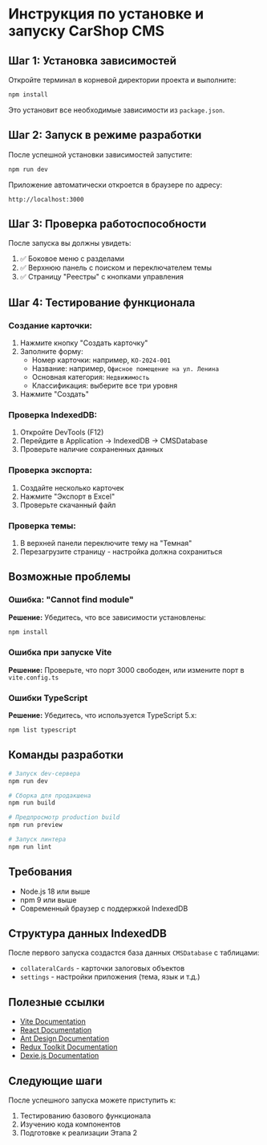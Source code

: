 # Инструкция по установке и запуску CarShop CMS

## Шаг 1: Установка зависимостей

Откройте терминал в корневой директории проекта и выполните:

```bash
npm install
```

Это установит все необходимые зависимости из `package.json`.

## Шаг 2: Запуск в режиме разработки

После успешной установки зависимостей запустите:

```bash
npm run dev
```

Приложение автоматически откроется в браузере по адресу:
```
http://localhost:3000
```

## Шаг 3: Проверка работоспособности

После запуска вы должны увидеть:
1. ✅ Боковое меню с разделами
2. ✅ Верхнюю панель с поиском и переключателем темы
3. ✅ Страницу "Реестры" с кнопками управления

## Шаг 4: Тестирование функционала

### Создание карточки:
1. Нажмите кнопку "Создать карточку"
2. Заполните форму:
   - Номер карточки: например, `КО-2024-001`
   - Название: например, `Офисное помещение на ул. Ленина`
   - Основная категория: `Недвижимость`
   - Классификация: выберите все три уровня
3. Нажмите "Создать"

### Проверка IndexedDB:
1. Откройте DevTools (F12)
2. Перейдите в Application → IndexedDB → CMSDatabase
3. Проверьте наличие сохраненных данных

### Проверка экспорта:
1. Создайте несколько карточек
2. Нажмите "Экспорт в Excel"
3. Проверьте скачанный файл

### Проверка темы:
1. В верхней панели переключите тему на "Темная"
2. Перезагрузите страницу - настройка должна сохраниться

## Возможные проблемы

### Ошибка: "Cannot find module"
**Решение:** Убедитесь, что все зависимости установлены:
```bash
npm install
```

### Ошибка при запуске Vite
**Решение:** Проверьте, что порт 3000 свободен, или измените порт в `vite.config.ts`

### Ошибки TypeScript
**Решение:** Убедитесь, что используется TypeScript 5.x:
```bash
npm list typescript
```

## Команды разработки

```bash
# Запуск dev-сервера
npm run dev

# Сборка для продакшена
npm run build

# Предпросмотр production build
npm run preview

# Запуск линтера
npm run lint
```

## Требования

- Node.js 18 или выше
- npm 9 или выше
- Современный браузер с поддержкой IndexedDB

## Структура данных IndexedDB

После первого запуска создастся база данных `CMSDatabase` с таблицами:
- `collateralCards` - карточки залоговых объектов
- `settings` - настройки приложения (тема, язык и т.д.)

## Полезные ссылки

- [Vite Documentation](https://vitejs.dev/)
- [React Documentation](https://react.dev/)
- [Ant Design Documentation](https://ant.design/)
- [Redux Toolkit Documentation](https://redux-toolkit.js.org/)
- [Dexie.js Documentation](https://dexie.org/)

## Следующие шаги

После успешного запуска можете приступить к:
1. Тестированию базового функционала
2. Изучению кода компонентов
3. Подготовке к реализации Этапа 2

